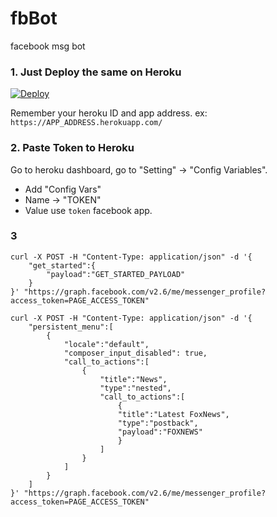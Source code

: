 # fbBot
facebook msg bot 

### 1. Just Deploy the same on Heroku

[![Deploy](https://www.herokucdn.com/deploy/button.svg)](https://heroku.com/deploy)

Remember your heroku ID and app address. ex: `https://APP_ADDRESS.herokuapp.com/`

### 2. Paste Token to Heroku

Go to heroku dashboard, go to "Setting" -> "Config Variables".

- Add "Config Vars"
- Name -> "TOKEN"
- Value use  `token` facebook app.


### 3 

```
curl -X POST -H "Content-Type: application/json" -d '{ 
    "get_started":{
        "payload":"GET_STARTED_PAYLOAD"
    }
}' "https://graph.facebook.com/v2.6/me/messenger_profile?access_token=PAGE_ACCESS_TOKEN"    
```

```
curl -X POST -H "Content-Type: application/json" -d '{
    "persistent_menu":[
        {
            "locale":"default",
            "composer_input_disabled": true,
            "call_to_actions":[
                {
                    "title":"News",
                    "type":"nested",
                    "call_to_actions":[
                        {
                        "title":"Latest FoxNews",
                        "type":"postback",
                        "payload":"FOXNEWS"
                        }
                    ]
                }
            ]
        }
    ]
}' "https://graph.facebook.com/v2.6/me/messenger_profile?access_token=PAGE_ACCESS_TOKEN"
```